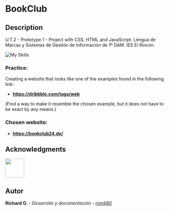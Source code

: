 # BookClub

## Description
U.T.2 - Prototype 1 - Project with CSS, HTML and JavaScript.
Lengua de Marcas y Sistemas de Gestión de Información de 1º DAM. IES El Rincón.

![My Skills](https://skillicons.dev/icons?i=js,html,css)

### Practice:
Creating a website that looks like one of the examples found in the following link:

* **https://dribbble.com/tags/web**

(Find a way to make it resemble the chosen example, but it does not have to be exact by any means.)

### Chosen website:

* **https://bookclub24.de/**


## Acknowledgments
[<img src="https://github.com/tcrurav.png" width="60px;"/><br /></a></sub>](https://github.com/tcrurav)


## Autor
**Richard O.** - *Desarrollo y documentación* - [riordi80](https://github.com/riordi80)
